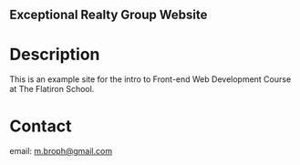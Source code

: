 Exceptional Realty Group Website
---

# Description

This is an example site for the intro to Front-end Web Development Course at The Flatiron School.

# Contact

email: m.broph@gmail.com